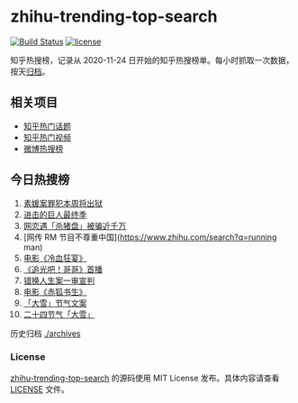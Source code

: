 # zhihu-trending-top-search

[![Build Status](https://github.com/justjavac/zhihu-trending-top-search/workflows/ci/badge.svg?branch=main)](https://github.com/justjavac/zhihu-trending-top-search/actions)
[![license](https://img.shields.io/github/license/justjavac/zhihu-trending-top-search)](https://github.com/justjavac/zhihu-trending-top-search/blob/main/LICENSE)

知乎热搜榜，记录从 2020-11-24 日开始的知乎热搜榜单。每小时抓取一次数据，按天[归档](./archives)。

## 相关项目

- [知乎热门话题](https://github.com/justjavac/zhihu-trending-hot-questions)
- [知乎热门视频](https://github.com/justjavac/zhihu-trending-hot-video)
- [微博热搜榜](https://github.com/justjavac/weibo-trending-hot-search)

## 今日热搜榜

<!-- BEGIN -->
<!-- 最后更新时间 Tue Dec 08 2020 02:04:20 GMT+0800 (CST) -->
1. [素媛案罪犯本周将出狱](https://www.zhihu.com/search?q=素媛案)
1. [进击的巨人最终季](https://www.zhihu.com/search?q=进击的巨人最终季)
1. [网恋遇「杀猪盘」被骗近千万](https://www.zhihu.com/search?q=杀猪盘)
1. [网传 RM 节目不尊重中国](https://www.zhihu.com/search?q=running man)
1. [电影《冷血狂宴》](https://www.zhihu.com/search?q=冷血狂宴)
1. [《追光吧！哥哥》首播](https://www.zhihu.com/search?q=追光吧哥哥)
1. [错换人生案一审宣判](https://www.zhihu.com/search?q=错换人生)
1. [电影《赤狐书生》](https://www.zhihu.com/search?q=赤狐书生)
1. [「大雪」节气文案](https://www.zhihu.com/search?q=大雪文案)
1. [二十四节气「大雪」](https://www.zhihu.com/search?q=大雪)
<!-- END -->

历史归档 [./archives](./archives)

### License

[zhihu-trending-top-search](https://github.com/justjavac/zhihu-trending-top-search) 的源码使用 MIT License 发布。具体内容请查看 [LICENSE](./LICENSE) 文件。
